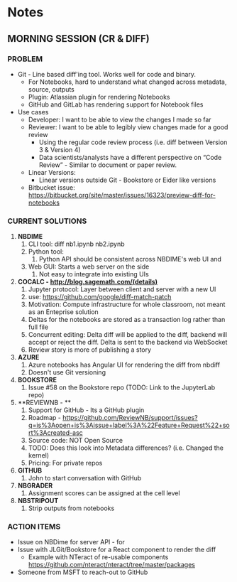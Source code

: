 # Notes

## MORNING SESSION (CR & DIFF)

### PROBLEM

* Git - Line based diff'ing tool. Works well for code and binary. 
    * For Notebooks, hard to understand what changed across metadata, source, outputs
    * Plugin: Atlassian plugin for rendering Notebooks
    * GitHub and GitLab has rendering support for Notebook files 
* Use cases
    * Developer: I want to be able to view the changes I made so far
    * Reviewer:  I want to be able to legibly view changes made for a good review
        * Using the regular code review process  (i.e. diff between Version 3 & Version 4)
        * Data scientists/analysts have a different perspective on “Code Review” - Similar to document or paper review.
    * Linear Versions:
        * Linear versions outside Git - Bookstore or Eider like versions
    * Bitbucket issue: https://bitbucket.org/site/master/issues/16323/preview-diff-for-notebooks

### CURRENT SOLUTIONS

1. **NBDIME**
    1. CLI tool: diff nb1.ipynb nb2.ipynb
    2. Python tool:
        1. Python API should be consistent across NBDIME's web UI and 
    3. Web GUI: Starts a web server on the side
        1. Not easy to integrate into existing UIs
2. **COCALC - http://blog.sagemath.com/(details)**
    1. Jupyter protocol: Layer between client and server with a new UI
    2. use: https://github.com/google/diff-match-patch
    3.  Motivation: Compute infrastructure for whole classroom, not meant as an Enteprise solution
    4. Deltas for the notebooks are stored as a transaction log rather than full file 
    5. Concurrent editing: Delta diff will be applied to the diff, backend will accept or reject the diff. Delta is sent to the backend via WebSocket
    6. Review story is more of publishing a story
3. **AZURE**
    1. Azure notebooks has Angular UI for rendering the diff from nbdiff
    2. Doesn't use Git versioning
4. **BOOKSTORE**
    1. Issue #58 on the Bookstore repo (TODO: Link to the JupyterLab repo)
5. **REVIEWNB  - **
    1. Support for GitHub - Its a GitHub plugin
    3. Roadmap - https://github.com/ReviewNB/support/issues?q=is%3Aopen+is%3Aissue+label%3A%22Feature+Request%22+sort%3Acreated-asc
    4. Source code: NOT Open Source
    5. TODO: Does this look into Metadata differences? (i.e. Changed the kernel)
    6. Pricing:  For private repos
6. **GITHUB**
    1. John to start conversation with GitHub
7. **NBGRADER**
    1. Assignment scores can be assigned at the cell level
8. **NBSTRIPOUT**
    1. Strip outputs from notebooks 

### ACTION ITEMS

* Issue on NBDime for server API - for 
* Issue with JLGit/Bookstore for a React component to render the diff
    * Example with NTeract  of re-usable components https://github.com/nteract/nteract/tree/master/packages
* Someone from MSFT to reach-out to GitHub

